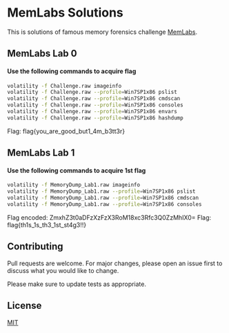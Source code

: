 # MemLabs Solutions

This is solutions of famous memory forensics challenge [MemLabs](https://github.com/stuxnet999/MemLabs).

## MemLabs Lab 0

#### Use the following commands to acquire flag

```bash
volatility -f Challenge.raw imageinfo
volatility -f Challenge.raw --profile=Win7SP1x86 pslist
volatility -f Challenge.raw --profile=Win7SP1x86 cmdscan
volatility -f Challenge.raw --profile=Win7SP1x86 consoles
volatility -f Challenge.raw --profile=Win7SP1x86 envars
volatility -f Challenge.raw --profile=Win7SP1x86 hashdump
```
Flag: flag{you_are_good_but1_4m_b3tt3r}

## MemLabs Lab 1

#### Use the following commands to acquire 1st flag

```bash
volatility -f MemoryDump_Lab1.raw imageinfo
volatility -f MemoryDump_Lab1.raw --profile=Win7SP1x86 pslist
volatility -f MemoryDump_Lab1.raw --profile=Win7SP1x86 cmdscan
volatility -f MemoryDump_Lab1.raw --profile=Win7SP1x86 consoles
```
Flag encoded: ZmxhZ3t0aDFzXzFzX3RoM18xc3Rfc3Q0ZzMhIX0=
Flag: flag{th1s_1s_th3_1st_st4g3!!}

## Contributing

Pull requests are welcome. For major changes, please open an issue first
to discuss what you would like to change.

Please make sure to update tests as appropriate.

## License

[MIT](https://choosealicense.com/licenses/mit/)
